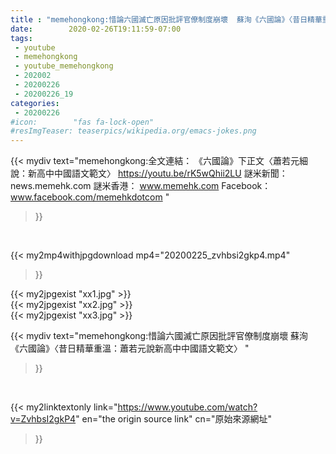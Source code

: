 ```yaml
---
title : "memehongkong:惜論六國滅亡原因批評官僚制度崩壞  蘇洵《六國論》〈昔日精華重溫：蕭若元說新高中中國語文範文〉 "
date:        2020-02-26T19:11:59-07:00
tags:
 - youtube
 - memehongkong
 - youtube_memehongkong
 - 202002
 - 20200226
 - 20200226_19
categories:
 - 20200226
#icon:        "fas fa-lock-open"
#resImgTeaser: teaserpics/wikipedia.org/emacs-jokes.png
---
```


{{< mydiv text="memehongkong:全文連結： 《六國論》下正文〈蕭若元細說：新高中中國語文範文〉 https://youtu.be/rK5wQhii2LU  謎米新聞：news.memehk.com 謎米香港： www.memehk.com Facebook：www.facebook.com/memehkdotcom "
>}}
<br>


{{< my2mp4withjpgdownload mp4="20200225_zvhbsi2gkp4.mp4"
>}}

{{< my2jpgexist "xx1.jpg" >}}<br>
{{< my2jpgexist "xx2.jpg" >}}<br>
{{< my2jpgexist "xx3.jpg" >}}<br>



{{< mydiv text="memehongkong:惜論六國滅亡原因批評官僚制度崩壞  蘇洵《六國論》〈昔日精華重溫：蕭若元說新高中中國語文範文〉 "
>}}
<br>

{{< my2linktextonly link="https://www.youtube.com/watch?v=ZvhbsI2gkP4"
en="the origin source link" cn="原始來源網址"
>}}


<br>

